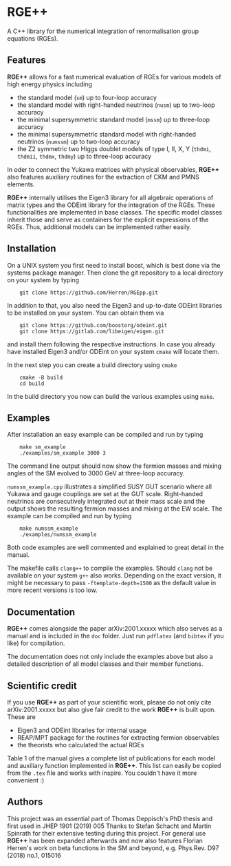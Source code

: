 # RGE++

A C++ library for the numerical integration of renormalisation group equations (RGEs).

## Features

**RGE++** allows for a fast numerical evaluation of RGEs for various models of high energy physics including

* the standard model (`sm`) up to four-loop accuracy
* the standard model with right-handed neutrinos  (`nusm`) up to two-loop accuracy
* the minimal supersymmetric standard model  (`mssm`) up to three-loop accuracy
* the minimal supersymmetric standard model with right-handed neutrinos  (`numssm`) up to two-loop accuracy
* the Z2 symmetric two Higgs doublet models of type I, II, X, Y  (`thdmi`, `thdmii`, `thdmx`, `thdmy`)  up to three-loop accuracy

In oder to connect the Yukawa matrices with physical observables, **RGE++** also features auxiliary routines for the extraction of CKM and PMNS elements.

**RGE++** internally utilises the Eigen3 library for all algebraic operations of matrix types and the ODEint library for the integration of the RGEs. These functionalities are implemented in base classes. The specific model classes inherit those and serve as containers for the explicit expressions of the RGEs. Thus, additional models can be implemented rather easily.

## Installation

On a UNIX system you first need to install boost, which is best done via the systems package manager.
Then clone the git repository to a local directory on your system by typing

```
    git clone https://github.com/Herren/RGEpp.git
```

In addition to that, you also need the Eigen3 and up-to-date ODEint libraries to be installed on your system. You can obtain them via

```
    git clone https://github.com/boostorg/odeint.git
    git clone https://gitlab.com/libeigen/eigen.git
```

and install them following the respective instructions. In case you already have installed Eigen3 and/or ODEint on your system `cmake` will locate them.

In the next step you can create a build directory using `cmake`

```
    cmake -B build
    cd build
```

In the build directory you now can build the various examples using `make`.

## Examples

After installation an easy example can be compiled and run by typing

```
    make sm_example
    ./examples/sm_example 3000 3
```

The command line output should now show the fermion masses and mixing angles of the SM evolved to 3000 GeV at three-loop accuracy.

`numssm_example.cpp` illustrates a simplified SUSY GUT scenario where all Yukawa and gauge couplings are set at the GUT scale. Right-handed neutrinos are consecutively integrated out at their mass scale and the output shows the resulting fermion masses and mixing at the EW scale. The example can be compiled and run by typing

```
    make numssm_example
    ./examples/numssm_example
```

Both code examples are well commented and explained to great detail in the manual.

The makefile calls `clang++` to compile the examples. Should `clang` not be available on your system `g++` also works. Depending on the exact version, it might be necessary
to pass `-ftemplate-depth=1500` as the default value in more recent versions is too low.

## Documentation

**RGE++** comes alongside the paper arXiv:2001.xxxxx which also serves as a manual and is included in the `doc` folder. Just run `pdflatex` (and `bibtex` if you like) for compilation.

The documentation does not only include the examples above but also a detailed description of all model classes and their member functions.

## Scientific credit

If you use **RGE++** as part of your scientific work, please do not only cite arXiv:2001.xxxxx but also give fair credit to the work **RGE++** is built upon. These are

* Eigen3 and ODEint libraries for internal usage
* REAP/MPT package for the routines for extracting fermion observables
* the theorists who calculated the actual RGEs

Table 1 of the manual gives a complete list of publications for each model and auxiliary function implemented in **RGE++**. This list can easily be copied from the `.tex` file and works with inspire. You couldn't have it more convenient :)

## Authors

This project was an essential part of Thomas Deppisch's PhD thesis and first used in JHEP 1901 (2019) 005 Thanks to Stefan Schacht and Martin Spinrath for their extensive testing during this project. For general use **RGE++** has been expanded afterwards and now also features Florian Herren's work on beta functions in the SM and beyond, e.g. Phys.Rev. D97 (2018) no.1, 015016
